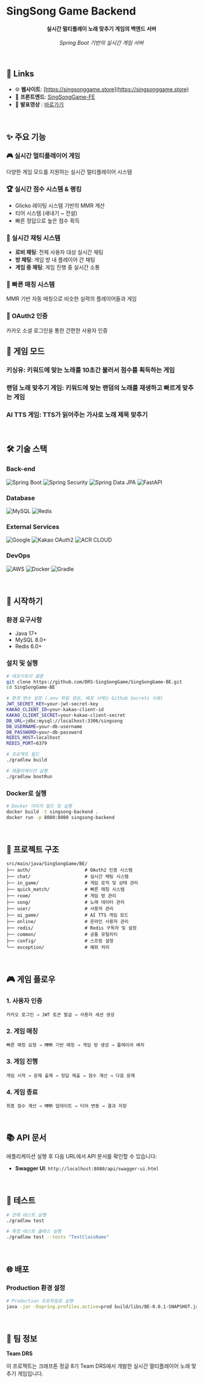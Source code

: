# SingSong Game Backend

<div align="center">

**실시간 멀티플레이 노래 맞추기 게임의 백엔드 서버**<br><br>
_Spring Boot 기반의 실시간 게임 서버_<br>
</div>

<br/>

## 🔗 Links
- 🌐 **웹사이트**: [https://singsonggame.store](https://singsonggame.store)
- 📱 **프론트엔드**: [SingSongGame-FE](https://github.com/DRS-SingSongGame/SingSongGame-FE)
- 📼 **발표영상** : [바로가기](발표영상링크)

<br/>

## ✨ 주요 기능

### 🎮 실시간 멀티플레이어 게임
다양한 게임 모드를 지원하는 실시간 멀티플레이어 시스템

### 🏆 실시간 점수 시스템 & 랭킹
- Glicko 레이팅 시스템 기반의 MMR 계산
- 티어 시스템 (새내기 ~ 전설)
- 빠른 정답으로 높은 점수 획득

### 💬 실시간 채팅 시스템
- **로비 채팅**: 전체 사용자 대상 실시간 채팅
- **방 채팅**: 게임 방 내 플레이어 간 채팅
- **게임 중 채팅**: 게임 진행 중 실시간 소통

### 🎲 빠른 매칭 시스템
MMR 기반 자동 매칭으로 비슷한 실력의 플레이어들과 게임

### 🔐 OAuth2 인증
카카오 소셜 로그인을 통한 간편한 사용자 인증


## 🎯 게임 모드


### **키싱유**: 키워드에 맞는 노래를 10초간 불러서 점수를 획득하는 게임

### **랜덤 노래 맞추기 게임**: 키워드에 맞는 랜덤의 노래를 재생하고 빠르게 맞추는 게임

### **AI TTS 게임**: TTS가 읽어주는 가사로 노래 제목 맞추기


<br/>

## 🛠 기술 스택


### Back-end
![Spring Boot](https://img.shields.io/badge/SpringBoot-green?style=for-the-badge&logo=SpringBoot&logoColor=white)
![Spring Security](https://img.shields.io/badge/Spring_Security-green?style=for-the-badge&logo=SpringSecurity&logoColor=white)
![Spring Data JPA](https://img.shields.io/badge/Spring_Data_JPA-green?style=for-the-badge&logo=SpringSecurity&logoColor=white)
![FastAPI](https://img.shields.io/badge/FastAPI-009688?style=for-the-badge&logo=FastAPI&logoColor=white)

### Database
![MySQL](https://img.shields.io/badge/mysql-4479A1?style=for-the-badge&logo=mysql&logoColor=white)
![Redis](https://img.shields.io/badge/Redis-FF4438?style=for-the-badge&logo=Redis&logoColor=white)


### External Services
![Google](https://img.shields.io/badge/Google_Cloud_tts-white?style=for-the-badge&logo=Google&logoColor=black)
![Kakao OAuth2](https://img.shields.io/badge/Kakao_OAuth2-FEE500?style=for-the-badge&logo=kakao&logoColor=black)
![ACR CLOUD](https://img.shields.io/badge/ACR_CLOUD-skyblue?style=for-the-badge&logo=ACR_CLOUD&logoColor=white)


### DevOps
![AWS](https://img.shields.io/badge/AWS-white?style=for-the-badge&logo=Amazon&logoColor=white)
![Docker](https://img.shields.io/badge/Docker-skyblue?style=for-the-badge&logo=Docker&logoColor=white)
![Gradle](https://img.shields.io/badge/Gradle-green?style=for-the-badge&logo=Gradle&logoColor=white)

<br/>

## 🚀 시작하기

### 환경 요구사항
- Java 17+
- MySQL 8.0+
- Redis 6.0+

### 설치 및 실행

```bash
# 레포지토리 클론
git clone https://github.com/DRS-SingSongGame/SingSongGame-BE.git
cd SingSongGame-BE

# 환경 변수 설정 (.env 파일 생성, 배포 시에는 Github Secrets 사용)
JWT_SECRET_KEY=your-jwt-secret-key
KAKAO_CLIENT_ID=your-kakao-client-id
KAKAO_CLIENT_SECRET=your-kakao-client-secret
DB_URL=jdbc:mysql://localhost:3306/singsong
DB_USERNAME=your-db-username
DB_PASSWORD=your-db-password
REDIS_HOST=localhost
REDIS_PORT=6379

# 프로젝트 빌드
./gradlew build

# 애플리케이션 실행
./gradlew bootRun
```

### Docker로 실행

```bash
# Docker 이미지 빌드 및 실행
docker build -t singsong-backend .
docker run -p 8080:8080 singsong-backend
```

<br/>

## 📁 프로젝트 구조

```
src/main/java/SingSongGame/BE/
├── auth/                    # OAuth2 인증 시스템
├── chat/                    # 실시간 채팅 시스템
├── in_game/                 # 게임 로직 및 상태 관리
├── quick_match/             # 빠른 매칭 시스템
├── room/                    # 게임 방 관리
├── song/                    # 노래 데이터 관리
├── user/                    # 사용자 관리
├── ai_game/                 # AI TTS 게임 모드
├── online/                  # 온라인 사용자 관리
├── redis/                   # Redis 구독자 및 설정
├── common/                  # 공통 유틸리티
├── config/                  # 스프링 설정
└── exception/               # 예외 처리
```

<br/>

## 🎮 게임 플로우

### 1. 사용자 인증
```
카카오 로그인 → JWT 토큰 발급 → 사용자 세션 생성
```

### 2. 게임 매칭
```
빠른 매칭 요청 → MMR 기반 매칭 → 게임 방 생성 → 플레이어 배치
```

### 3. 게임 진행
```
게임 시작 → 문제 출제 → 정답 제출 → 점수 계산 → 다음 문제
```

### 4. 게임 종료
```
최종 점수 계산 → MMR 업데이트 → 티어 변동 → 결과 저장
```

<br/>

## 📚 API 문서

애플리케이션 실행 후 다음 URL에서 API 문서를 확인할 수 있습니다:

- **Swagger UI**: `http://localhost:8080/api/swagger-ui.html`


<br/>

## 🧪 테스트

```bash
# 전체 테스트 실행
./gradlew test

# 특정 테스트 클래스 실행
./gradlew test --tests "TestClassName"
```

<br/>

## 🌐 배포

### Production 환경 설정

```bash
# Production 프로파일로 실행
java -jar -Dspring.profiles.active=prod build/libs/BE-0.0.1-SNAPSHOT.jar
```

<br/>

## 👥 팀 정보

**Team DRS**

이 프로젝트는 크래프톤 정글 8기 Team DRS에서 개발한 실시간 멀티플레이어 노래 맞추기 게임입니다.

<br/>
